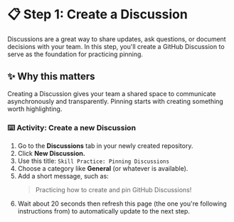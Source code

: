 <!--
  <<< Author notes: Step 1 >>>
  Choose 3-5 steps for your course.
  The first step is always the hardest, so pick something easy!
  Link to docs.github.com for further explanations.
  Encourage users to open new tabs for steps!
-->

# 📋 Step 1: Create a Discussion

Discussions are a great way to share updates, ask questions, or document decisions with your team. In this step, you'll create a GitHub Discussion to serve as the foundation for practicing pinning.

## ✨ Why this matters
Creating a Discussion gives your team a shared space to communicate asynchronously and transparently. Pinning starts with creating something worth highlighting.

### :keyboard: Activity: Create a new Discussion
1. Go to the **Discussions** tab in your newly created repository.
2. Click **New Discussion.**
3. Use this title: `Skill Practice: Pinning Discussions`
4. Choose a category like **General** (or whatever is available).
5. Add a short message, such as:
   > Practicing how to create and pin GitHub Discussions!
6. Wait about 20 seconds then refresh this page (the one you're following instructions from) to automatically update to the next step.
